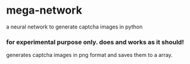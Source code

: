 # mega-network
a neural network to generate captcha images in python

### for experimental purpose only. does and works as it should!

generates captcha images in png format and saves them to a array. 
